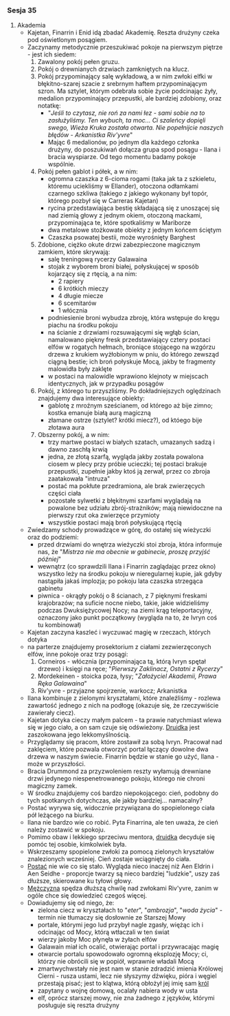 ### Sesja 35
1. Akademia
	- Kajetan, Finarrin i Enid idą zbadać Akademię. Reszta drużyny czeka pod oświetlonym posągiem.
	- Zaczynamy metodycznie przeszukiwać pokoje na pierwszym piętrze - jest ich siedem:
		1. Zawalony pokój pełen gruzu.
		2. Pokój o drewnianych drzwiach zamkniętych na klucz.
		3. Pokój przypominający salę wykładową, a w nim zwłoki elfki w błękitno-szarej szacie z srebrnym haftem przypominającym szron. Ma sztylet, którym odebrała sobie życie podcinając żyły, medalion przypominający przepustki, ale bardziej zdobiony, oraz notatkę:
			- "_Jeśli to czytasz, nie roń za nami łez - sami sobie na to zasłużyliśmy. Ten wybuch, ta moc... Ci szaleńcy dopięli swego, Wieża Kruka została otwarta. Nie popełnijcie naszych błędów - Arkanistka Riv'yvre_"
			- Mając 6 medalionów, po jednym dla każdego członka drużyny, do poszukiwań dołącza grupa spod posągu - Ilana i bracia wyspiarze. Od tego momentu badamy pokoje wspólnie.
		4. Pokój pełen gablot i półek, a w nim:
			- ogromna czaszka z 6-cioma rogami (taka jak ta z szkieletu, któremu uciekliśmy w Ellander), otoczona odłamkami czarnego szkliwa (takiego z jakiego wykonany był topór, którego pozbył się w Carreras Kajetan)
			- rycina przedstawiająca bestię składającą się z unoszącej się nad ziemią głowy z jednym okiem, otoczoną mackami, przypominająca te, które spotkaliśmy w Mariborze
			- dwa metalowe stożkowate obiekty z jednym końcem ściętym
			- Czaszka psowatej bestii, może wyrośnięty Barghest
		5. Zdobione, ciężko okute drzwi zabezpieczone magicznym zamkiem, które skrywają:
			- salę treningową rycerzy Galawaina
			- stojak z wyborem broni białej, połyskującej w sposób kojarzący się z rtęcią, a na nim:
				- 2 rapiery
				- 6 krótkich mieczy
				- 4 długie miecze
				- 6 scemitarów
				- 1 włócznia
			- podniesienie broni wybudza zbroję, która wstępuje do kręgu piachu na środku pokoju
			- na ścianie z drzwiami rozsuwającymi się wgłąb ścian, namalowano piękny fresk przedstawiający cztery postaci elfów w rogatych hełmach, broniące stojącego na wzgórzu drzewa z krukiem wyżłobionym w pniu, do którego zewsząd ciągną bestie; ich broń połyskuje Mocą, jakby te fragmenty malowidła były zaklęte
			- w postaci na malowidle wprawiono klejnoty w miejscach identycznych, jak w przypadku posągów
		6. Pokój, z którego tu przyszliśmy. Po dokładniejszych oględzinach znajdujemy dwa interesujące obiekty:
			- gablotę z mroźnym sześcianem, od którego aż bije zimno; kostka emanuje białą aurą magiczną
			- złamane ostrze (sztylet? krótki miecz?), od któego bije złotawa aura
		7. Obszerny pokój, a w nim:
			- trzy martwe postaci w białych szatach, umazanych sadzą i dawno zaschłą krwią
			- jedna, ze złotą szarfą, wygląda jakby została powalona ciosem w plecy przy próbie ucieczki; tej postaci brakuje przepustki, zupełnie jakby ktoś ją zerwał, przez co zbroja zaatakowała "intruza"
			- postać ma pokłute przedramiona, ale brak zwierzęcych części ciała
			- pozostałe sylwetki z błękitnymi szarfami wyglądają na powalone bez udziału zbrój-strażników; mają niewidoczne na pierwszy rzut oka zwierzęce przymioty 
			- wszystkie postaci mają broń połyskującą rtęcią
	- Zwiedzamy schody prowadzące w górę, do ostałej się wieżyczki oraz do podziemi:
		- przed drzwiami do wnętrza wieżyczki stoi zbroja, która informuje nas, że "_Mistrza nie ma obecnie w gabinecie, proszę przyjść później_"
		- wewnątrz (co sprawdzili Ilana i Finarrin zaglądając przez okno) wszystko leży na środku pokoju w nieregularnej kupie, jak gdyby nastąpiła jakaś implozja; po pokoju lata czaszka strzegąca gabinetu
		- piwnica - okrągły pokój o 8 ścianach, z 7 pięknymi freskami krajobrazów; na suficie nocne niebo, takie, jakie widzieliśmy podczas Dwuksiężycowej Nocy; na ziemi krąg teleportacyjny, oznaczony jako punkt początkowy (wygląda na to, że Ivryn coś tu kombinował)
	- Kajetan zaczyna kaszleć i wyczuwać magię w rzeczach, których dotyka
	- na parterze znajdujemy prosektorium z ciałami zezwierzęconych elfów, inne pokoje oraz trzy posągi:
		1. Corneiros - włócznia (przypominająca tą, którą Ivryn spętał drzewo) i księgi na ręce; "_Pierwszy Zaklinacz, Ostatni z Rycerzy_"
		2. Mordekeinen - stoicka poza, łysy; "_Założyciel Akademii, Prawa Ręka Galawaina_"
		3. Riv'yvre - przyjazne spojrzenie, warkocz; Arkanistka
	- Ilana kombinuje z zielonymi kryształami, które znaleźliśmy - rozlewa zawartość jednego z nich na podłogę (okazuje się, że rzeczywiście zawierały ciecz). 
	- Kajetan dotyka cieczy małym palcem - ta prawie natychmiast wlewa się w jego ciało, a on sam czuje się odświeżony. [Druidka](Ilana) jest zaszokowana jego lekkomyślnością.
	- Przyglądamy się pracom, które zostawił za sobą Ivryn. Pracował nad zaklęciem, które pozwala otworzyć portal łączący dowolne dwa drzewa w naszym świecie. Finarrin będzie w stanie go użyć, Ilana - może w przyszłości.
	- Bracia Drummond za przyzwoleniem reszty wyłamują drewniane drzwi jedynego niespenetrowanego pokoju, którego nie chroni magiczny zamek.
	- W środku znajdujemy coś bardzo niepokojącego: cień, podobny do tych spotkanych dotychczas, ale jakby bardziej... namacalny?
	- Postać wyrywa się, widocznie przywiązana do spopielonego ciała pół leżącego na biurku.
	- Ilana nie bardzo wie co robić. Pyta Finarrina, ale ten uważa, że cień należy zostawić w spokoju.
	- Pomimo obaw i lekkiego sprzeciwu mentora, [druidka](Ilana) decyduje się pomóc tej osobie, kimkolwiek była.
	- Wskrzeszamy spopielone zwłoki za pomocą zielonych kryształów znalezionych wcześniej. Cień zostaje wciągnięty do ciała.
	- [Postać](Lanemin) nie wie co się stało. Wygląda nieco inaczej niż Aen Eldrin i Aen Seidhe - proporcje twarzy są nieco bardziej "ludzkie", uszy zaś dłuższe, skierowane ku tyłowi głowy.
	- [Mężczyzna](Lanemin) spędza dłuższą chwilę nad zwłokami Riv'yvre, zanim w ogóle chce się dowiedzieć czegoś więcej.
	- Dowiadujemy się od niego, że:
		- zielona ciecz w kryształach to "_eter_", "_ambrozja_", "_woda życia_" - termin nie tłumaczy się dosłownie ze Starszej Mowy
		- portale, którymi jego lud przybył nagle zgasły, więżąc ich i odcinając od Mocy, którą wtłaczali w ten świat
		- wierzy jakoby Moc płynęła w żyłach elfów
		- Galawain miał ich ocalić, otwierając portal i przywracając magię
		- otwarcie portalu spowodowało ogromną eksplozję Mocy; ci, którzy nie obrócili się w popiół, wprawnie władali Mocą
		- zmartwychwstały nie jest nam w stanie zdradzić imienia Królowej Cierni - rusza ustami, lecz nie słyszymy dźwięku, pióra i węgiel przestają pisać; jest to klątwa, którą obłożył jej imię sam [król](Galawain)
		- zapytany o wojnę domową, ocalały nabiera wody w usta
		- elf, oprócz starszej mowy, nie zna żadnego z języków, którymi posługuje się reszta drużyny